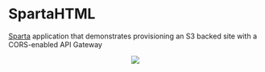 # SpartaHTML
[Sparta](https://github.com/mweagle/Sparta) application that demonstrates provisioning an S3 backed site with a CORS-enabled API Gateway

<div align="center"><img src="https://raw.githubusercontent.com/mweagle/SpartaHTML/master/site/site.png" />
</div>
